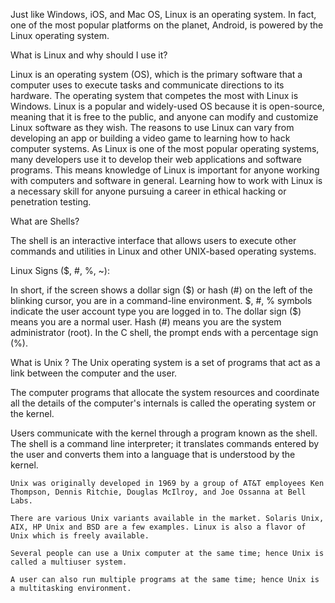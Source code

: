 Just like Windows, iOS, and Mac OS, Linux is an operating system. In fact, one of the most popular platforms on the planet, Android, is powered by the Linux operating system.

What is Linux and why should I use it?

Linux is an operating system (OS), which is the primary software that a computer uses to execute tasks and communicate directions to its hardware. 
The operating system that competes the most with Linux is Windows. 
Linux is a popular and widely-used OS because it is open-source, meaning that it is free to the public, and anyone can modify and customize Linux software as they wish. 
The reasons to use Linux can vary from developing an app or building a video game to learning how to hack computer systems. 
As Linux is one of the most popular operating systems, many developers use it to develop their web applications and software programs. 
This means knowledge of Linux is important for anyone working with computers and software in general. 
Learning how to work with Linux is a necessary skill for anyone pursuing a career in ethical hacking or penetration testing.


What are Shells?

The shell is an interactive interface that allows users to execute other commands and utilities in Linux and other UNIX-based operating systems. 


Linux Signs ($, #, %, ~):

In short, if the screen shows a dollar sign ($) or hash (#) on the left of the blinking cursor, you are in a command-line environment.
$, #, % symbols indicate the user account type you are logged in to.
The dollar sign ($) means you are a normal user.
Hash (#) means you are the system administrator (root).
In the C shell, the prompt ends with a percentage sign (%).


What is Unix ?
The Unix operating system is a set of programs that act as a link between the computer and the user.

The computer programs that allocate the system resources and coordinate all the details of the computer's internals is called the operating system or the kernel.

Users communicate with the kernel through a program known as the shell. The shell is a command line interpreter; it translates commands entered by the user and converts them into a language that is understood by the kernel.

    Unix was originally developed in 1969 by a group of AT&T employees Ken Thompson, Dennis Ritchie, Douglas McIlroy, and Joe Ossanna at Bell Labs.

    There are various Unix variants available in the market. Solaris Unix, AIX, HP Unix and BSD are a few examples. Linux is also a flavor of Unix which is freely available.

    Several people can use a Unix computer at the same time; hence Unix is called a multiuser system.

    A user can also run multiple programs at the same time; hence Unix is a multitasking environment.
